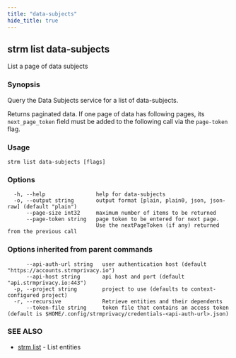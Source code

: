 ```yaml
---
title: "data-subjects"
hide_title: true
---
```

## strm list data-subjects

List a page of data subjects

### Synopsis

Query the Data Subjects service for a list of data-subjects.

Returns paginated data. If one page of data has following pages, its `next_page_token`
field must be added to the following call via the `page-token` flag.

### Usage

```
strm list data-subjects [flags]
```

### Options

```
  -h, --help                help for data-subjects
  -o, --output string       output format [plain, plain0, json, json-raw] (default "plain")
      --page-size int32     maximum number of items to be returned
      --page-token string   page token to be entered for next page.
                            Use the nextPageToken (if any) returned from the previous call
```

### Options inherited from parent commands

```
      --api-auth-url string   user authentication host (default "https://accounts.strmprivacy.io")
      --api-host string       api host and port (default "api.strmprivacy.io:443")
  -p, --project string        project to use (defaults to context-configured project)
  -r, --recursive             Retrieve entities and their dependents
      --token-file string     token file that contains an access token (default is $HOME/.config/strmprivacy/credentials-<api-auth-url>.json)
```

### SEE ALSO

* [strm list](docs/04-reference/01-cli-reference/strm/list/index.md)	 - List entities

